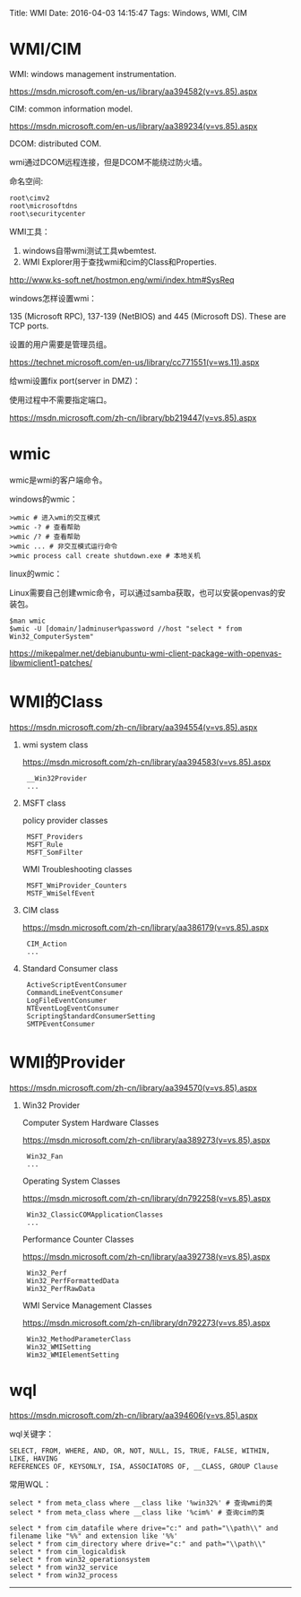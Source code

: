 Title: WMI
Date: 2016-04-03 14:15:47
Tags: Windows, WMI, CIM



# WMI/CIM

WMI: windows management instrumentation.

<https://msdn.microsoft.com/en-us/library/aa394582(v=vs.85).aspx>

CIM: common information model.

<https://msdn.microsoft.com/en-us/library/aa389234(v=vs.85).aspx>

DCOM: distributed COM.

wmi通过DCOM远程连接，但是DCOM不能绕过防火墙。

命名空间:

    root\cimv2
    root\microsoftdns
    root\securitycenter

WMI工具：
1. windows自带wmi测试工具wbemtest.
2. WMI Explorer用于查找wmi和cim的Class和Properties.

<http://www.ks-soft.net/hostmon.eng/wmi/index.htm#SysReq>

windows怎样设置wmi：

135 (Microsoft RPC), 137-139 (NetBIOS) and 445 (Microsoft DS). These are TCP ports.

设置的用户需要是管理员组。

<https://technet.microsoft.com/en-us/library/cc771551(v=ws.11).aspx>

给wmi设置fix port(server in DMZ)：

使用过程中不需要指定端口。

<https://msdn.microsoft.com/zh-cn/library/bb219447(v=vs.85).aspx>

# wmic

wmic是wmi的客户端命令。

windows的wmic：

    >wmic # 进入wmi的交互模式
    >wmic -? # 查看帮助
    >wmic /? # 查看帮助
    >wmic ... # 非交互模式运行命令
    >wmic process call create shutdown.exe # 本地关机

linux的wmic：

Linux需要自己创建wmic命令，可以通过samba获取，也可以安装openvas的安装包。

    $man wmic
    $wmic -U [domain/]adminuser%password //host "select * from Win32_ComputerSystem"

<https://mikepalmer.net/debianubuntu-wmi-client-package-with-openvas-libwmiclient1-patches/>

# WMI的Class

<https://msdn.microsoft.com/zh-cn/library/aa394554(v=vs.85).aspx>

1. wmi system class

    <https://msdn.microsoft.com/zh-cn/library/aa394583(v=vs.85).aspx>

        __Win32Provider
        ...

2. MSFT class

    policy provider classes

        MSFT_Providers
        MSFT_Rule
        MSFT_SomFilter

    WMI Troubleshooting classes

        MSFT_WmiProvider_Counters
        MSTF_WmiSelfEvent

3. CIM class

    <https://msdn.microsoft.com/zh-cn/library/aa386179(v=vs.85).aspx>

        CIM_Action
        ...

4. Standard Consumer class

        ActiveScriptEventConsumer
        CommandLineEventConsumer
        LogFileEventConsumer
        NTEventLogEventConsumer
        ScriptingStandardConsumerSetting
        SMTPEventConsumer

# WMI的Provider

<https://msdn.microsoft.com/zh-cn/library/aa394570(v=vs.85).aspx>

1. Win32 Provider

    Computer System Hardware Classes

    <https://msdn.microsoft.com/zh-cn/library/aa389273(v=vs.85).aspx>

        Win32_Fan
        ...

    Operating System Classes

    <https://msdn.microsoft.com/zh-cn/library/dn792258(v=vs.85).aspx>

        Win32_ClassicCOMApplicationClasses
        ...

    Performance Counter Classes

    <https://msdn.microsoft.com/zh-cn/library/aa392738(v=vs.85).aspx>

        Win32_Perf
        Win32_PerfFormattedData
        Win32_PerfRawData

    WMI Service Management Classes

    <https://msdn.microsoft.com/zh-cn/library/dn792273(v=vs.85).aspx>

        Win32_MethodParameterClass
        Win32_WMISetting
        Wim32_WMIElementSetting

# wql

<https://msdn.microsoft.com/zh-cn/library/aa394606(v=vs.85).aspx>

wql关键字：

    SELECT, FROM, WHERE, AND, OR, NOT, NULL, IS, TRUE, FALSE, WITHIN, LIKE, HAVING
    REFERENCES OF, KEYSONLY, ISA, ASSOCIATORS OF, __CLASS, GROUP Clause

常用WQL：

    select * from meta_class where __class like '%win32%' # 查询wmi的类
    select * from meta_class where __class like '%cim%' # 查询cim的类

    select * from cim_datafile where drive="c:" and path="\\path\\" and filename like "%%" and extension like '%%'
    select * from cim_directory where drive="c:" and path="\\path\\"
    select * from cim_logicaldisk
    select * from win32_operationsystem
    select * from win32_service
    select * from win32_process

***
